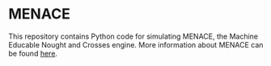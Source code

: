 MENACE
======
This repository contains Python code for simulating MENACE, the Machine Educable Nought and Crosses engine.
More information about MENACE can be found [here](http://mscroggs.co.uk/blog/tags/menace).
